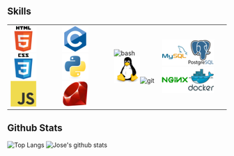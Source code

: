 ## Skills

<!-- | | | | 
| :--: | :--: | :--: |
| <img src="https://devicons.github.io/devicon/devicon.git/icons/html5/html5-original-wordmark.svg" alt="html5" width="40" height="40"/><img src="https://devicons.github.io/devicon/devicon.git/icons/css3/css3-original-wordmark.svg" alt="css3" width="40" height="40"/> | <img src="https://devicons.github.io/devicon/devicon.git/icons/c/c-original.svg" alt="c" width="40" height="40"/><img src="https://devicons.github.io/devicon/devicon.git/icons/python/python-original.svg" alt="python" width="40" height="40"/><img src="https://devicons.github.io/devicon/devicon.git/icons/javascript/javascript-original.svg" alt="javascript" width="40" height="40"/> | <img src="https://www.vectorlogo.zone/logos/gnu_bash/gnu_bash-icon.svg" alt="bash" width="40" height="40"/><img src="https://devicons.github.io/devicon/devicon.git/icons/linux/linux-original.svg" alt="linux" width="40" height="40"/> </a><img src="https://www.vectorlogo.zone/logos/git-scm/git-scm-icon.svg" alt="git" width="40" height="40"/> | -->

<!-- <img src="https://devicons.github.io/devicon/devicon.git/icons/javascript/javascript-original.svg" alt="javascript" width="60" height="60"/> -->


<table>
	<tbody>
		<td>
			<img src="https://raw.githubusercontent.com/devicons/devicon/master/icons/html5/html5-original-wordmark.svg" alt="html5" width="60" height="60"/><img src="https://raw.githubusercontent.com/devicons/devicon/master/icons/css3/css3-original-wordmark.svg" alt="css3" width="60" height="60"/><img src="https://raw.githubusercontent.com/devicons/devicon/master/icons/javascript/javascript-original.svg" alt="javascript" width="60" height="60"/>
		</td>
		<td>
			<img src="https://raw.githubusercontent.com/devicons/devicon/master/icons/c/c-original.svg" alt="c" width="60" height="60"/><img src="https://raw.githubusercontent.com/devicons/devicon/master/icons/python/python-original.svg" alt="python" width="60" height="60"/><img src="https://raw.githubusercontent.com/devicons/devicon/master/icons/ruby/ruby-original.svg" alt="ruby" width="60" height="60"/>	
		</td>
		<td>
			<img src="https://www.vectorlogo.zone/logos/gnu_bash/gnu_bash-icon.svg" alt="bash" width="60" height="60"/><img src="https://raw.githubusercontent.com/devicons/devicon/master/icons/linux/linux-original.svg" alt="linux" width="60" height="60"/><img src="https://www.vectorlogo.zone/logos/git-scm/git-scm-icon.svg" alt="git" width="60" height="60"/>
		</td>
		<td><img src="https://raw.githubusercontent.com/devicons/devicon/master/icons/mysql/mysql-original-wordmark.svg" alt="mysql" width="60" height="60"/><img src="https://raw.githubusercontent.com/devicons/devicon/master/icons/postgresql/postgresql-original-wordmark.svg" alt="postgresql" width="60" height="60"/> </a><img src="https://raw.githubusercontent.com/devicons/devicon/master/icons/nginx/nginx-original.svg" alt="nginx" width="60" height="60"/><img src="https://raw.githubusercontent.com/devicons/devicon/master/icons/docker/docker-original-wordmark.svg" alt="docker" width="60" height="60"/> </td>
	</tbody>	
</table>

## Github Stats 

![Top Langs](https://github-readme-stats.vercel.app/api/top-langs/?username=JParrales&layout=compact&hide_border=true&count_private=true&langs_count=6)
![Jose's github stats](https://github-readme-stats.vercel.app/api?username=JParrales&count_private=true&show_icons=true&hide_border=true)